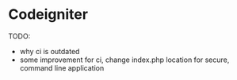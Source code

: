 # Codeigniter

TODO:

- why ci is outdated
- some improvement for ci, change index.php location for secure, command line application